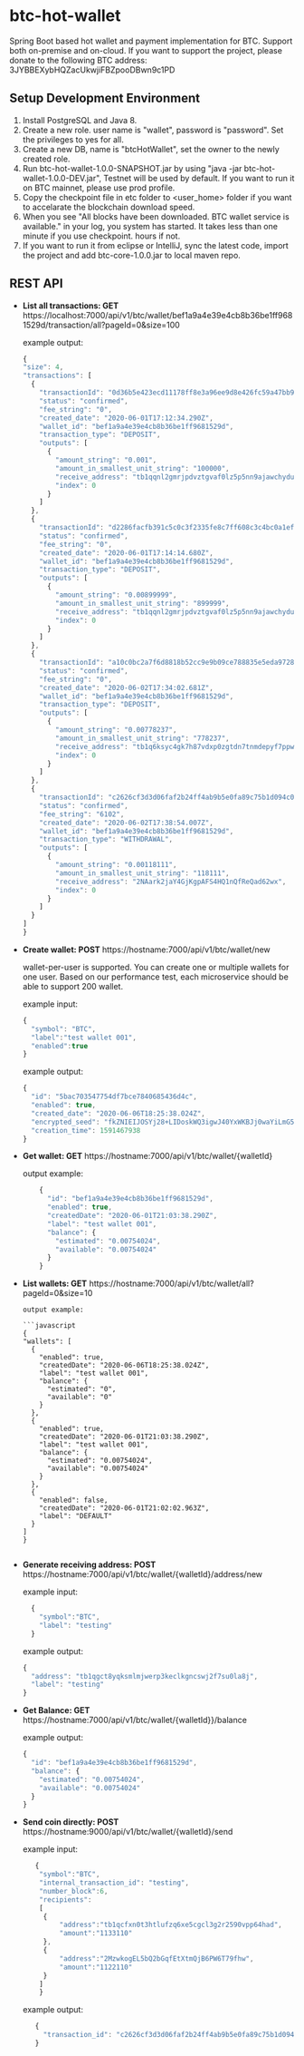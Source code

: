 # btc-hot-wallet
Spring Boot based hot wallet and payment implementation for BTC. Support both on-premise and on-cloud. If you want to support the project, please donate to the following BTC address: 3JYBBEXybHQZacUkwjiFBZpooDBwn9c1PD

## Setup Development Environment
1. Install PostgreSQL and Java 8.
2. Create a new role. user name is "wallet", password is "password". Set the privileges to yes for all.
3. Create a new DB, name is "btcHotWallet", set the owner to the newly created role.
4. Run btc-hot-wallet-1.0.0-SNAPSHOT.jar by using "java -jar btc-hot-wallet-1.0.0-DEV.jar", Testnet will be used by default. If you want to run it on BTC mainnet, please use prod profile.
5. Copy the checkpoint file in etc folder to <user_home> folder if you want to accelarate the blockchain download speed.
6. When you see "All blocks have been downloaded. BTC wallet service is available." in your log, you system has started. It takes less than one minute if you use checkpoint. hours if not.
7. If you want to run it from eclipse or IntelliJ, sync the latest code, import the project and add btc-core-1.0.0.jar to local maven repo.

## REST API 
- **List all transactions:  GET** https://localhost:7000/api/v1/btc/wallet/bef1a9a4e39e4cb8b36be1ff9681529d/transaction/all?pageId=0&size=100

  example output:
  
  ```javascript
  {
  "size": 4,
  "transactions": [
    {
      "transactionId": "0d36b5e423ecd11178ff8e3a96ee9d8e426fc59a47bb9e4d7d709e60a8d82a4a",
      "status": "confirmed",
      "fee_string": "0",
      "created_date": "2020-06-01T17:12:34.290Z",
      "wallet_id": "bef1a9a4e39e4cb8b36be1ff9681529d",
      "transaction_type": "DEPOSIT",
      "outputs": [
        {
          "amount_string": "0.001",
          "amount_in_smallest_unit_string": "100000",
          "receive_address": "tb1qqnl2gmrjpdvztgvaf0lz5p5nn9ajawchydunr8",
          "index": 0
        }
      ]
    },
    {
      "transactionId": "d2286facfb391c5c0c3f2335fe8c7ff608c3c4bc0a1ef8a75d577c90de43583b",
      "status": "confirmed",
      "fee_string": "0",
      "created_date": "2020-06-01T17:14:14.680Z",
      "wallet_id": "bef1a9a4e39e4cb8b36be1ff9681529d",
      "transaction_type": "DEPOSIT",
      "outputs": [
        {
          "amount_string": "0.00899999",
          "amount_in_smallest_unit_string": "899999",
          "receive_address": "tb1qqnl2gmrjpdvztgvaf0lz5p5nn9ajawchydunr8",
          "index": 0
        }
      ]
    },
    {
      "transactionId": "a10c0bc2a7f6d8818b52cc9e9b09ce788835e5eda9728d5ed923dab726b4c6a9",
      "status": "confirmed",
      "fee_string": "0",
      "created_date": "2020-06-02T17:34:02.681Z",
      "wallet_id": "bef1a9a4e39e4cb8b36be1ff9681529d",
      "transaction_type": "DEPOSIT",
      "outputs": [
        {
          "amount_string": "0.00778237",
          "amount_in_smallest_unit_string": "778237",
          "receive_address": "tb1q6ksyc4gk7h87vdxp0zgtdn7tnmdepyf7ppwafg",
          "index": 0
        }
      ]
    },
    {
      "transactionId": "c2626cf3d3d06faf2b24ff4ab9b5e0fa89c75b1d094c0d92b6eacb7c858f28a2",
      "status": "confirmed",
      "fee_string": "6102",
      "created_date": "2020-06-02T17:38:54.007Z",
      "wallet_id": "bef1a9a4e39e4cb8b36be1ff9681529d",
      "transaction_type": "WITHDRAWAL",
      "outputs": [
        {
          "amount_string": "0.00118111",
          "amount_in_smallest_unit_string": "118111",
          "receive_address": "2NAark2jaY4GjKgpAFS4HQ1nQfReQad62wx",
          "index": 0
        }
      ]
    }
  ]
  }
  ```


- **Create wallet:  POST** https://hostname:7000/api/v1/btc/wallet/new

    wallet-per-user is supported. You can create one or multiple wallets for one user. Based on our performance test, each microservice should be able to support 200 wallet.
  
  example input:
  ```javascript
  {
  	"symbol": "BTC",
  	"label":"test wallet 001",
  	"enabled":true
  }
  ```
  
  example output:
  ```javascript
  {
    "id": "5bac703547754df7bce7840685436d4c",
    "enabled": true,
    "created_date": "2020-06-06T18:25:38.024Z",
    "encrypted_seed": "fkZNIEIJOSYj28+LIDoskWQ3igwJ40YxWKBJj0waYiLmG5ePkyur4w+sKYSCFYg7",
    "creation_time": 1591467938
  }
  ```

  
 - **Get wallet:  GET**  https://hostname:7000/api/v1/btc/wallet/{walletId}

    output example:
    ```javascript
        {
          "id": "bef1a9a4e39e4cb8b36be1ff9681529d",
          "enabled": true,
          "createdDate": "2020-06-01T21:03:38.290Z",
          "label": "test wallet 001",
          "balance": {
            "estimated": "0.00754024",
            "available": "0.00754024"
          }
        }
    ```

  - **List wallets:  GET**  https://hostname:7000/api/v1/btc/wallet/all?pageId=0&size=10

        output example:

        ```javascript
        {
        "wallets": [
          {
            "enabled": true,
            "createdDate": "2020-06-06T18:25:38.024Z",
            "label": "test wallet 001",
            "balance": {
              "estimated": "0",
              "available": "0"
            }
          },
          {
            "enabled": true,
            "createdDate": "2020-06-01T21:03:38.290Z",
            "label": "test wallet 001",
            "balance": {
              "estimated": "0.00754024",
              "available": "0.00754024"
            }
          },
          {
            "enabled": false,
            "createdDate": "2020-06-01T21:02:02.963Z",
            "label": "DEFAULT"
          }
        ]
        }
    ```

- **Generate receiving address:  POST**   https://hostname:7000/api/v1/btc/wallet/{walletId}/address/new

    example input:
    ```javascript
      {
        "symbol":"BTC",
        "label": "testing"
      }
  ```
  
  example output:
  ```javascript
  {
    "address": "tb1qgct8yqksmlmjwerp3keclkgncswj2f7su0la8j",
    "label": "testing"
  }
  ```

- **Get Balance:  GET**   https://hostname:7000/api/v1/btc/wallet/{walletId}}/balance

    example output:
    ```javascript
    {
      "id": "bef1a9a4e39e4cb8b36be1ff9681529d",
      "balance": {
        "estimated": "0.00754024",
        "available": "0.00754024"
      }
    }
    ```

- **Send coin directly:   POST**   https://hostname:9000/api/v1/btc/wallet/{walletId}/send

   example input:
    
   ```javascript
      {
       "symbol":"BTC",
       "internal_transaction_id": "testing",
       "number_block":6,
       "recipients":
       [
       	{
       		"address":"tb1qcfxn0t3htlufzq6xe5cgcl3g2r2590vpp64had",
       		"amount":"1133110"
       	},
       	{
       		"address":"2MzwkogEL5bQ2bGqfEtXtmQjB6PW6T79fhw",
       		"amount":"1122110"
       	}
       ]
       }
   ```
     
   example output:
   
   ```javascript
      {
        "transaction_id": "c2626cf3d3d06faf2b24ff4ab9b5e0fa89c75b1d094c0d92b6eacb7c858f28a2"
      }
   ```
